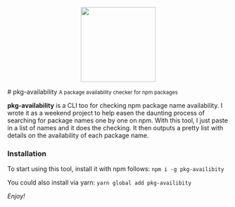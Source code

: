 <p align="center">
  <img height="170px" src="https://raw.githubusercontent.com/bukharim96/pkg-availability/master/screenshot.png">
</p>
# pkg-availability
<small>A package availability checker for npm packages</small>

**pkg-availability** is a CLI too for checking npm package name availability. I wrote it as a weekend project to help easen the daunting process of searching for package names one by one on npm. With this tool, I just paste in a list of names and it does the checking. It then outputs a pretty list with details on the availability of each package name.

### Installation

To start using this tool, install it with npm follows:
`npm i -g pkg-availibity`

You could also install via yarn:
`yarn global add pkg-availibity`

*Enjoy!*